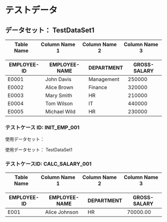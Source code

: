 # テストデータ

## データセット： TestDataSet1

| Table Name | Column Name 1 | Column Name 2 | Column Name 3 |
| ---------- | ------------- | ------------- | ------------- |

<!-- ここから入力例 -->
| EMPLOYEE-ID | EMPLOYEE-NAME | DEPARTMENT | GROSS-SALARY |
| ----------- | ------------- | ---------- | ------------ |
| E0001       | John Davis    | Management | 250000       |
| E0002       | Alice Brown   | Finance    | 320000       |
| E0003       | Mary Smith    | HR         | 210000       |
| E0004       | Tom Wilson    | IT         | 440000       |
| E0005       | Michael Wild  | HR         | 230000       |
<!-- ここまで入力例 -->

### テストケース ID: INIT_EMP_001

<!-- データセットを使用する場合は、データセット名を記載する。 -->
使用データセット： 

<!-- ここから入力例 -->
使用データセット： TestDataSet1
<!-- ここまで入力例 -->

### テストケースID: CALC_SALARY_001

<!-- データセットを使用しない場合は、テストデータを記載する。 -->

| Table Name | Column Name 1 | Column Name 2 | Column Name 3 |
| ---------- | ------------- | ------------- | ------------- |

<!-- ここから入力例 -->
| EMPLOYEE-ID | EMPLOYEE-NAME   | DEPARTMENT | GROSS-SALARY |
| ----------- | --------------- | ---------- | ------------ |
| E001        | Alice Johnson   | HR         | 70000.00     |
<!-- ここまで入力例 -->
